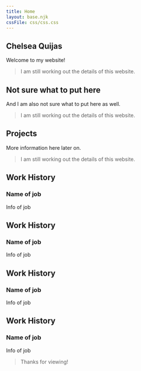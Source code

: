 ```yaml
---
title: Home
layout: base.njk
cssFile: css/css.css
---
```


  <title>Chelsea Project</title>

<div id="container">
<canvas id="bg"></canvas>

<div class="overlay">
<div id="grid">
  <section id="two">
  <h1>Chelsea Quijas</h1>
  <p>Welcome to my website!</p>
  </section>

  <blockquote>
    <p>I am still working out the details of this website.</p>
  </blockquote>

  <section>
    <h2>Not sure what to put here</h2>
    <p>And I am also not sure what to put here as well.</p>
  </section>


  <blockquote>
    <p>I am still working out the details of this website.</p>
  </blockquote>

  <section class="project">
    <h2>Projects</h2>
    <p>More information here later on.</p>
  </section>

  <blockquote>
    <p>I am still working out the details of this website.</p>
  </blockquote>

  <section class="left">
    <h2>Work History</h2>
    <h3>Name of job</h3>
    <p>Info of job</p>
    <h2>Work History</h2>
    <h3>Name of job</h3>
    <p>Info of job</p>
    <h2>Work History</h2>
    <h3>Name of job</h3>
    <p>Info of job</p>
    <h2>Work History</h2>
    <h3>Name of job</h3>
    <p>Info of job</p>
  </section>

  <blockquote>
    <p>Thanks for viewing!</p>
  </blockquote>
</div>
</div>
</div>


